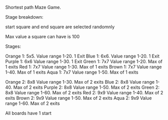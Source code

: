 Shortest path Maze Game.

Stage breakdown:

start square and end square are selected randomnly

Max value a square can have is 100

Stages:

Orange 1: 5x5. Value range 1-20. 1 Exit
Blue 1: 6x6. Value range 1-20. 1 Exit
Purple 1: 6x6 Value range 1-30. 1 Exit
Green 1: 7x7 Value range 1-20. Max of 1 exits
Red 1: 7x7 Value range 1-30. Max of 1 exits
Brown 1: 7x7 Value range 1-40. Max of 1 exits
Aqua 1: 7x7 Value range 1-50. Max of 1 exits

Orange 2: 8x8 Value range 1-30. Max of 2 exits
Blue 2: 8x8 Value range 1-40. Max of 2 exits
Purple 2: 8x8 Value range 1-50. Max of 2 exits
Green 2: 8x8 Value range 1-60. Max of 2 exits
Red 2: 9x9 Value range 1-40. Max of 2 exits
Brown 2: 9x9 Value range 1-50. Max of 2 exits
Aqua 2: 9x9 Value range 1-60. Max of 2 exits

All boards have 1 start

